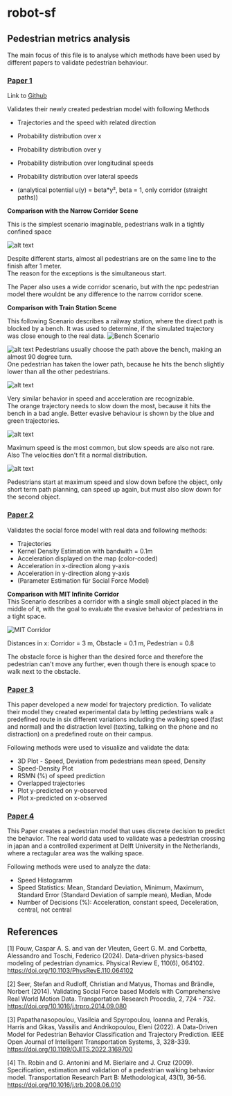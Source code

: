 # robot-sf

## Pedestrian metrics analysis

The main focus of this file is to analyse which methods have been used by different papers to validate pedestrian behaviour.

### [Paper 1](#1)

Link to [Github](https://github.com/c-pouw/physics-based-pedestrian-modeling)

Validates their newly created pedestrian model with following Methods
- Trajectories and the speed with related direction
- Probability distribution over x
- Probability distribution over y
- Probability distribution over longitudinal speeds
- Probability distribution over lateral speeds

- (analytical potential u(y) = beta*y², beta = 1, only corridor (straight paths))


**Comparison with the Narrow Corridor Scene**

This is the simplest scenario imaginable, pedestrians walk in a tightly confined space 

![alt text](assets/ped_metrics_analysis/paper1_narrow.png)

Despite different starts, almost all pedestrians are on the same line to the finish after 1 meter.  
The reason for the exceptions is the simultaneous start.  

The Paper also uses a wide corridor scenario, but with the npc pedestrian model there wouldnt be any difference to the narrow corridor scene.

**Comparison with Train Station Scene**

This following Scenario describes a railway station, where the direct path is blocked by a bench.
It was used to determine, if the simulated trajectory was close enough to the real data.
![Bench Scenario](assets/ped_metrics_analysis/paper1_bench.png)

![alt text](assets/ped_metrics_analysis/paper1_all.png)
Pedestrians usually choose the path above the  bench, making an almost 90 degree turn.  
One pedestrian has taken the lower path, because he hits the bench slightly lower than all the other pedestrians.

![alt text](assets/ped_metrics_analysis/paper1_vel_acc.png)

Very similar behavior in speed and acceleration are recognizable.  
The orange trajectory needs to slow down the most, because it hits the bench in a bad angle. Better evasive behaviour is shown by the blue and green trajectories.

![alt text](assets/ped_metrics_analysis/paper1_vel_distru.png)

Maximum speed is the most common, but slow speeds are also not rare.  
Also The velocities don't fit a normal distribution.

![alt text](assets/ped_metrics_analysis/paper1_colorcoded.png)

Pedestrians start at maximum speed and slow down before the object, only short term path planning, can speed up again, but must also slow down for the second object.

### [Paper 2](#2)

Validates the social force model with real data and following methods: 
- Trajectories
- Kernel Density Estimation with bandwith = 0.1m
- Acceleration displayed on the map (color-coded)
- Acceleration in x-direction along y-axis
- Acceleration in y-direction along y-axis
- (Parameter Estimation für Social Force Model)

**Comparison with MIT Infinite Corridor**  
This Scenario describes a corridor with a single small object placed in the middle of it, with the goal to evaluate the evasive behavior of pedestrians in a tight space.

![MIT Corridor](assets/ped_metrics_analysis/paper2_MIT-corridor.png)

Distances in x: Corridor = 3 m, Obstacle = 0.1 m, Pedestrian = 0.8  

The obstacle force is higher than the desired force and therefore the pedestrian can't move any further, even though there is enough space to walk next to the obstacle.

### [Paper 3](#3)

This paper developed a new model for trajectory prediction.
To validate their model they created experimental data by letting pedestrians walk a predefined route in six different variations including the walking speed (fast and normal) and the distraction level (texting, talking on the phone and no distraction) on a predefined route on their campus. 

Following methods were used to visualize and validate the data:
- 3D Plot - Speed, Deviation from pedestrians mean speed, Density
- Speed-Density Plot
- RSMN (%) of speed prediction
- Overlapped trajectories
- Plot y-predicted on y-observed
- Plot x-predicted on x-observed


### [Paper 4](#4)

This Paper creates a pedestrian model that uses discrete decision to predict the behavior.
The real world data used to validate was a pedestrian crossing in japan and a controlled experiment at Delft University in the Netherlands, where a rectagular area was the walking space.

Following methods were used to analyze the data:
- Speed Histogramm 
- Speed Statistics: Mean, Standard Deviation, Minimum, Maximum, Standard Error (Standard Deviation of sample mean), Median, Mode
- Number of Decisions (%): Acceleration, constant speed, Deceleration, central, not central

## References

<a id="1">[1]</a> Pouw, Caspar A. S. and van der Vleuten, Geert G. M. and Corbetta, Alessandro and Toschi, Federico (2024). Data-driven physics-based modeling of pedestrian dynamics. Physical Review E, 110(6), 064102.
<https://doi.org/10.1103/PhysRevE.110.064102>

<a id="2">[2]</a> Seer, Stefan and Rudloff, Christian and Matyus, Thomas and Brändle, Norbert (2014). Validating Social Force based Models with Comprehensive Real World Motion Data. Transportation Research Procedia, 2, 724 - 732.
<https://doi.org/10.1016/j.trpro.2014.09.080>

<a id="3">[3]</a> Papathanasopoulou, Vasileia and Spyropoulou, Ioanna and Perakis, Harris and Gikas, Vassilis and Andrikopoulou, Eleni (2022). A Data-Driven Model for Pedestrian Behavior Classification and Trajectory Prediction. IEEE Open Journal of Intelligent Transportation Systems, 3, 328-339.
<https://doi.org/10.1109/OJITS.2022.3169700>

<a id="4">[4]</a> Th. Robin and G. Antonini and M. Bierlaire and J. Cruz (2009). Specification, estimation and validation of a pedestrian walking behavior model. Transportation Research Part B: Methodological, 43(1), 36-56.
<https://doi.org/10.1016/j.trb.2008.06.010>
